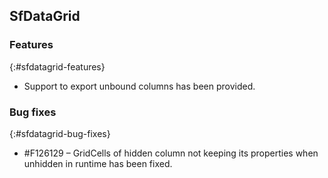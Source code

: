 ## SfDataGrid

### Features
{:#sfdatagrid-features}
*  Support to export unbound columns has been provided.

### Bug fixes
{:#sfdatagrid-bug-fixes}
*  \#F126129 – GridCells of hidden column not keeping its properties when unhidden in runtime has been fixed.